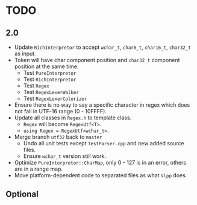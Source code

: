 # TODO

## 2.0

- Update `RichInterpretor` to accept `wchar_t`, `char8_t`, `char16_t`, `char32_t` as input.
- Token will have char component position and `char32_t` component position at the same time.
  - Test `PureInterpretor`
  - Test `RichInterpretor`
  - Test `Regex`
  - Test `RegexLexerWalker`
  - Test `RegexLexerColorizer`
- Ensure there is no way to say a specific character in regex which does not fall in UTF-16 range (0 - 10FFFF).
- Update all classes in `Regex.h` to template class.
  - `Regex` will become `RegexUtf<T>`.
  - `using Regex = RegexUtf<wchar_t>`.
- Merge branch `utf32` back to `master`
  - Undo all unit tests except `TestParser.cpp` and new added source files.
  - Ensure `wchar_t` version still work.
- Optimize `PureInterpretor::CharMap`, only 0 - 127 is in an error, others are in a range map.
- Move platform-dependent code to separated files as what `Vlpp` does.

## Optional

